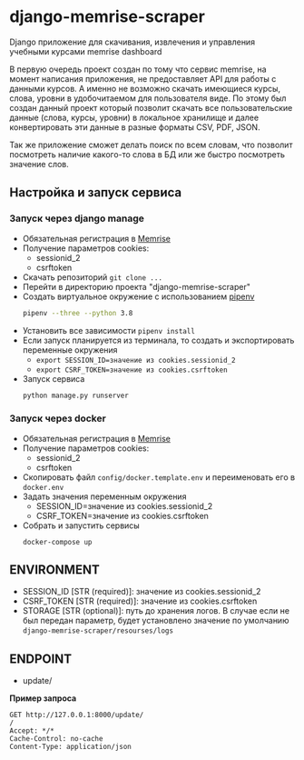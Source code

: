 # django-memrise-scraper
Django приложение для скачивания, извлечения и управления учебными курсами memrise dashboard

В первую очередь проект создан по тому что сервис memrise, на момент написания приложения, не предоставляет API
для работы с данными курсов. А именно не возможно скачать имеющиеся курсы, слова, уровни 
в удобочитаемом для пользователя виде.
По этому был создан данный проект который позволит скачать все пользовательские данные (слова, курсы, уровни) в 
локальное хранилище и далее конвертировать эти данные в разные форматы CSV, PDF, JSON.

Так же приложение сможет делать поиск по всем словам, что позволит посмотреть наличие какого-то слова в БД или 
же быстро посмотреть значение слов.


## Настройка и запуск сервиса

### Запуск через django manage
- Обязательная регистрация в [Memrise](https://app.memrise.com/home/)
- Получение параметров cookies:
    - sessionid_2
    - csrftoken
- Скачать репозиторий `git clone ...`
- Перейти в директорию проекта "django-memrise-scraper"
- Создать виртуальное окружение c использованием [pipenv](https://pipenv.pypa.io/en/latest/) 
    ```sh
    pipenv --three --python 3.8
    ```
- Установить все зависимости `pipenv install`
- Если запуск планируется из терминала, то создать и экспортировать переменные окружения
    - `export SESSION_ID=значение из cookies.sessionid_2`
    - `export CSRF_TOKEN=значение из cookies.csrftoken`
- Запуск сервиса 
    ```sh
    python manage.py runserver
    ```

### Запуск через docker
- Обязательная регистрация в [Memrise](https://app.memrise.com/home/)
- Получение параметров cookies:
    - sessionid_2
    - csrftoken
- Скопировать файл `config/docker.template.env` и переименовать его в `docker.env`
- Задать значения переменным окружения 
    - SESSION_ID=значение из cookies.sessionid_2
    - CSRF_TOKEN=значение из cookies.csrftoken
- Собрать и запустить сервисы
    ```docker
    docker-compose up
    ```


## ENVIRONMENT
- SESSION_ID [STR (required)]: значение из cookies.sessionid_2
- CSRF_TOKEN [STR (required)]: значение из cookies.csrftoken
- STORAGE [STR (optional)]: путь до хранения логов. В случае если не был передан параметр, будет 
установлено значение по умолчанию `django-memrise-scraper/resourses/logs`


## ENDPOINT
 - update/
 
**Пример запроса**

 ```http request
GET http://127.0.0.1:8000/update/
/
Accept: */*
Cache-Control: no-cache
Content-Type: application/json
```
 